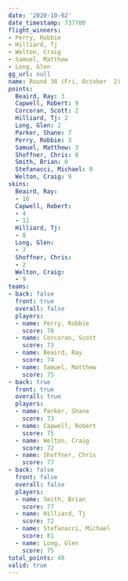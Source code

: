 ```yaml
---
date: '2020-10-02'
date_timestamp: 737700
flight_winners:
- Perry, Robbie
- Hilliard, Tj
- Welton, Craig
- Samuel, Matthew
- Long, Glen
gg_url: null
name: Round 38 (Fri, October  2)
points:
  Beaird, Ray: 3
  Capwell, Robert: 9
  Corcoran, Scott: 2
  Hilliard, Tj: 2
  Long, Glen: 2
  Parker, Shane: 7
  Perry, Robbie: 3
  Samuel, Matthew: 3
  Shoffner, Chris: 8
  Smith, Brian: 0
  Stefanacci, Michael: 0
  Welton, Craig: 9
skins:
  Beaird, Ray:
  - 16
  Capwell, Robert:
  - 4
  - 11
  Hilliard, Tj:
  - 8
  Long, Glen:
  - 7
  Shoffner, Chris:
  - 2
  Welton, Craig:
  - 9
teams:
- back: false
  front: true
  overall: false
  players:
  - name: Perry, Robbie
    score: 70
  - name: Corcoran, Scott
    score: 73
  - name: Beaird, Ray
    score: 74
  - name: Samuel, Matthew
    score: 75
- back: true
  front: true
  overall: true
  players:
  - name: Parker, Shane
    score: 73
  - name: Capwell, Robert
    score: 75
  - name: Welton, Craig
    score: 72
  - name: Shoffner, Chris
    score: 77
- back: false
  front: false
  overall: false
  players:
  - name: Smith, Brian
    score: 77
  - name: Hilliard, Tj
    score: 72
  - name: Stefanacci, Michael
    score: 81
  - name: Long, Glen
    score: 75
total_points: 48
valid: true
---
```

